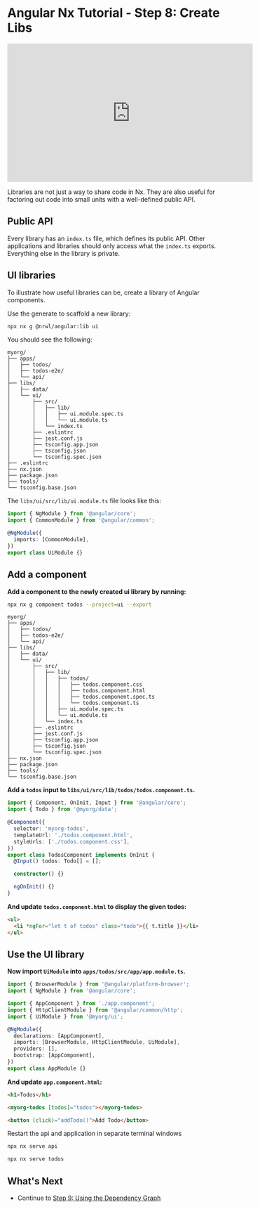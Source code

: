 # Angular Nx Tutorial - Step 8: Create Libs

<iframe width="560" height="315" src="https://www.youtube.com/embed/szaH7fNw0zg" frameborder="0" allow="accelerometer; autoplay; encrypted-media; gyroscope; picture-in-picture" allowfullscreen></iframe>

Libraries are not just a way to share code in Nx. They are also useful for factoring out code into small units with a well-defined public API.

## Public API

Every library has an `index.ts` file, which defines its public API. Other applications and libraries should only access what the `index.ts` exports. Everything else in the library is private.

## UI libraries

To illustrate how useful libraries can be, create a library of Angular components.

Use the generate to scaffold a new library:

```sh
npx nx g @nrwl/angular:lib ui
```

You should see the following:

```treeview
myorg/
├── apps/
│   ├── todos/
│   ├── todos-e2e/
│   └── api/
├── libs/
│   ├── data/
│   └── ui/
│       ├── src/
│       │   ├── lib/
│       │   │   ├── ui.module.spec.ts
│       │   │   └── ui.module.ts
│       │   └── index.ts
│       ├── .eslintrc
│       ├── jest.conf.js
│       ├── tsconfig.app.json
│       ├── tsconfig.json
│       └── tsconfig.spec.json
├── .eslintrc
├── nx.json
├── package.json
├── tools/
└── tsconfig.base.json
```

The `libs/ui/src/lib/ui.module.ts` file looks like this:

```typescript
import { NgModule } from '@angular/core';
import { CommonModule } from '@angular/common';

@NgModule({
  imports: [CommonModule],
})
export class UiModule {}
```

## Add a component

**Add a component to the newly created ui library by running:**

```bash
npx nx g component todos --project=ui --export
```

```treeview
myorg/
├── apps/
│   ├── todos/
│   ├── todos-e2e/
│   └── api/
├── libs/
│   ├── data/
│   └── ui/
│       ├── src/
│       │   ├── lib/
│       │   │   ├── todos/
│       │   │   │   ├── todos.component.css
│       │   │   │   ├── todos.component.html
│       │   │   │   ├── todos.component.spec.ts
│       │   │   │   └── todos.component.ts
│       │   │   ├── ui.module.spec.ts
│       │   │   └── ui.module.ts
│       │   └── index.ts
│       ├── .eslintrc
│       ├── jest.conf.js
│       ├── tsconfig.app.json
│       ├── tsconfig.json
│       └── tsconfig.spec.json
├── nx.json
├── package.json
├── tools/
└── tsconfig.base.json
```

**Add a `todos` input to `libs/ui/src/lib/todos/todos.component.ts`.**

```typescript
import { Component, OnInit, Input } from '@angular/core';
import { Todo } from '@myorg/data';

@Component({
  selector: 'myorg-todos',
  templateUrl: './todos.component.html',
  styleUrls: ['./todos.component.css'],
})
export class TodosComponent implements OnInit {
  @Input() todos: Todo[] = [];

  constructor() {}

  ngOnInit() {}
}
```

**And update `todos.component.html` to display the given todos:**

```html
<ul>
  <li *ngFor="let t of todos" class="todo">{{ t.title }}</li>
</ul>
```

## Use the UI library

**Now import `UiModule` into `apps/todos/src/app/app.module.ts`.**

```typescript
import { BrowserModule } from '@angular/platform-browser';
import { NgModule } from '@angular/core';

import { AppComponent } from './app.component';
import { HttpClientModule } from '@angular/common/http';
import { UiModule } from '@myorg/ui';

@NgModule({
  declarations: [AppComponent],
  imports: [BrowserModule, HttpClientModule, UiModule],
  providers: [],
  bootstrap: [AppComponent],
})
export class AppModule {}
```

**And update `app.component.html`:**

```html
<h1>Todos</h1>

<myorg-todos [todos]="todos"></myorg-todos>

<button (click)="addTodo()">Add Todo</button>
```

Restart the api and application in separate terminal windows

```bash
npx nx serve api
```

```bash
npx nx serve todos
```

## What's Next

- Continue to [Step 9: Using the Dependency Graph](/latest/angular/tutorial/09-dep-graph)
